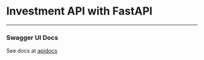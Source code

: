 # Investment API with FastAPI

---
### Swagger UI Docs
See docs at [apidocs](https://fastinvestapi.herokuapp.com/docs)